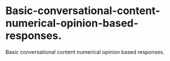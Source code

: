 # Basic-conversational-content-numerical-opinion-based-responses.
Basic conversational content numerical opinion based responses.

